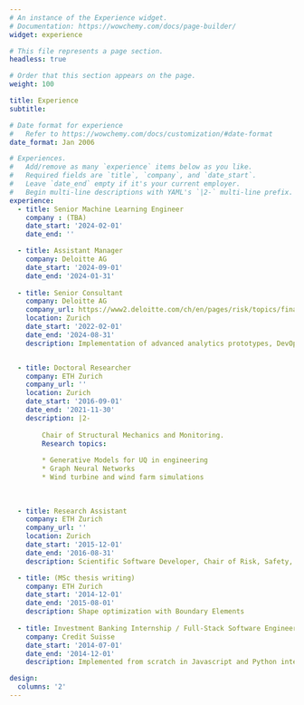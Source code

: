 ```yaml
---
# An instance of the Experience widget.
# Documentation: https://wowchemy.com/docs/page-builder/
widget: experience

# This file represents a page section.
headless: true

# Order that this section appears on the page.
weight: 100

title: Experience
subtitle:

# Date format for experience
#   Refer to https://wowchemy.com/docs/customization/#date-format
date_format: Jan 2006

# Experiences.
#   Add/remove as many `experience` items below as you like.
#   Required fields are `title`, `company`, and `date_start`.
#   Leave `date_end` empty if it's your current employer.
#   Begin multi-line descriptions with YAML's `|2-` multi-line prefix.
experience:
  - title: Senior Machine Learning Engineer
    company : (TBA)
    date_start: '2024-02-01'
    date_end: ''

  - title: Assistant Manager
    company: Deloitte AG
    date_start: '2024-09-01'
    date_end: '2024-01-31'
    
  - title: Senior Consultant
    company: Deloitte AG
    company_url: https://www2.deloitte.com/ch/en/pages/risk/topics/financial-risk.html?icid=nav2_financial-risk
    location: Zurich
    date_start: '2022-02-01'
    date_end: '2024-08-31'
    description: Implementation of advanced analytics prototypes, DevOps, and cloud computing


  - title: Doctoral Researcher
    company: ETH Zurich
    company_url: ''
    location: Zurich
    date_start: '2016-09-01'
    date_end: '2021-11-30'
    description: |2-
        
        Chair of Structural Mechanics and Monitoring.
        Research topics:
        
        * Generative Models for UQ in engineering 
        * Graph Neural Networks
        * Wind turbine and wind farm simulations 
        
        
        
  - title: Research Assistant
    company: ETH Zurich
    company_url: ''
    location: Zurich
    date_start: '2015-12-01'
    date_end: '2016-08-31'
    description: Scientific Software Developer, Chair of Risk, Safety, and Uncertainty Quantification

  - title: (MSc thesis writing)
    company: ETH Zurich
    date_start: '2014-12-01'
    date_end: '2015-08-01'
    description: Shape optimization with Boundary Elements
  
  - title: Investment Banking Internship / Full-Stack Software Engineer
    company: Credit Suisse
    date_start: '2014-07-01'
    date_end: '2014-12-01'
    description: Implemented from scratch in Javascript and Python internal web-based tools for time series inspection (e.g., trading signal discovery), implemented a R-to-C++ interface for an option pricer.

design:
  columns: '2'
---
```

